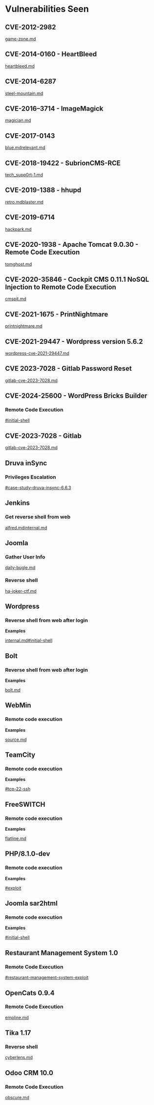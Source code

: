 # Vulnerabilities Seen

## CVE-2012-2982

[game-zone.md](../../walkthroughs/tryhackme/game-zone.md "mention")

## CVE-2014-0160 - HeartBleed

[heartbleed.md](../../walkthroughs/tryhackme/heartbleed.md "mention")

## CVE-2014-6287

[steel-mountain.md](../../walkthroughs/tryhackme/steel-mountain.md "mention")

## CVE-2016–3714 - ImageMagick

[magician.md](../../walkthroughs/tryhackme/magician.md "mention")

## CVE-2017-0143

[blue.md](../../walkthroughs/tryhackme/blue.md "mention")[relevant.md](../../walkthroughs/tryhackme/relevant.md "mention")

## CVE-2018-19422 - SubrionCMS-RCE

[tech\_supp0rt-1.md](../../walkthroughs/tryhackme/tech\_supp0rt-1.md "mention")

## CVE-2019-1388 - hhupd

[retro.md](../../walkthroughs/tryhackme/retro.md "mention")[blaster.md](../../walkthroughs/tryhackme/blaster.md "mention")

## CVE-2019-6714

[hackpark.md](../../walkthroughs/tryhackme/hackpark.md "mention")

## CVE-2020-1938 - Apache Tomcat 9.0.30 - Remote Code Execution

[tomghost.md](../../walkthroughs/tryhackme/tomghost.md "mention")

## CVE-2020-35846 - Cockpit CMS 0.11.1 NoSQL Injection to Remote Code Execution

[cmspit.md](../../walkthroughs/tryhackme/cmspit.md "mention")

## CVE-2021-1675 - PrintNightmare

[printnightmare.md](../../walkthroughs/tryhackme/printnightmare.md "mention")

## CVE-2021-29447 - Wordpress version 5.6.2

[wordpress-cve-2021-29447.md](../../walkthroughs/tryhackme/wordpress-cve-2021-29447.md "mention")

## CVE 2023-7028 - Gitlab Password Reset

[gitlab-cve-2023-7028.md](../../walkthroughs/tryhackme/gitlab-cve-2023-7028.md "mention")

## CVE-2024-25600 -  WordPress Bricks Builder&#x20;

### Remote Code Execution

[#initial-shell](../../walkthroughs/tryhackme/tryhack3m-bricks-heist.md#initial-shell "mention")

## CVE-2023-7028 - Gitlab

[gitlab-cve-2023-7028.md](../../walkthroughs/tryhackme/gitlab-cve-2023-7028.md "mention")



## Druva inSync

### Privileges Escalation

[#case-study-druva-insync-6.6.3](../../walkthroughs/tryhackme/windows-privilege-escalation.md#case-study-druva-insync-6.6.3 "mention")

## Jenkins

### Get reverse shell from web

[alfred.md](../../walkthroughs/tryhackme/alfred.md "mention")[internal.md](../../walkthroughs/tryhackme/internal.md "mention")

## Joomla

### Gather User Info

[daily-bugle.md](../../walkthroughs/tryhackme/daily-bugle.md "mention")

### Reverse shell&#x20;

[ha-joker-ctf.md](../../walkthroughs/tryhackme/ha-joker-ctf.md "mention")

## Wordpress

### Reverse shell from web after login

**Examples**

[internal.md](../../walkthroughs/tryhackme/internal.md "mention")[#initial-shell](../../walkthroughs/tryhackme/wekor.md#initial-shell "mention")

## Bolt

### Reverse shell from web after login

**Examples**

[bolt.md](../../walkthroughs/tryhackme/bolt.md "mention")

## WebMin

### Remote code execution

**Examples**

[source.md](../../walkthroughs/tryhackme/source.md "mention")

## TeamCity

### Remote code execution

**Examples**

[#tcp-22-ssh](../../walkthroughs/tryhackme/vulnnet-internal.md#tcp-22-ssh "mention")

## FreeSWITCH

### Remote code execution

**Examples**

[flatline.md](../../walkthroughs/tryhackme/flatline.md "mention")

## PHP/8.1.0-dev

### Remote code execution

**Examples**

[#exploit](../../walkthroughs/tryhackme/agent-t.md#exploit "mention")

## Joomla sar2html

### Remote code execution

**Examples**

[#initial-shell](../../walkthroughs/tryhackme/boiler-ctf.md#initial-shell "mention")



## Restaurant Management System 1.0&#x20;

### Remote Code Execution

[#restaurant-management-system-exploit](../../walkthroughs/tryhackme/zeno.md#restaurant-management-system-exploit "mention")



## OpenCats 0.9.4&#x20;

### Remote Code Execution

[empline.md](../../walkthroughs/tryhackme/empline.md "mention")



## Tika 1.17

### Reverse shell

[cyberlens.md](../../walkthroughs/tryhackme/cyberlens.md "mention")

## Odoo CRM 10.0&#x20;

### Remote Code Execution&#x20;

[obscure.md](../../walkthroughs/tryhackme/obscure.md "mention")
